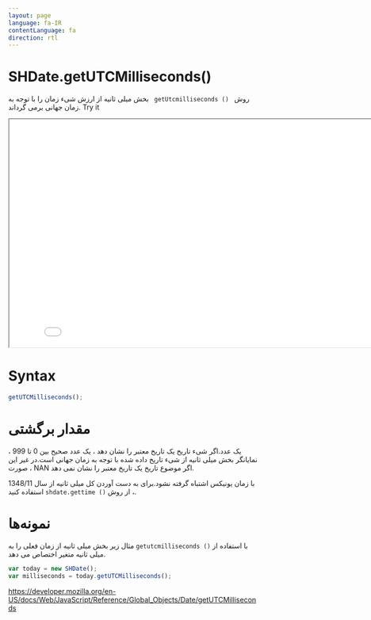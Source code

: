 ```yaml
---
layout: page
language: fa-IR
contentLanguage: fa
direction: rtl
---
```


# SHDate.getUTCMilliseconds()

روش <code dir = "ltr"> getUtcmilliseconds () </code> بخش میلی ثانیه از ارزش شیء زمان را با توجه به زمان جهانی برمی گرداند.
Try it

<iframe style="width: 830px; height: 460px;" src="/SHDateTime-js/examples/live.html?function=getUTCMilliseconds" title="MDN Web Docs Interactive Example" loading="lazy"></iframe>
<br/>

# Syntax

```js
getUTCMilliseconds();
```

# مقدار برگشتی

یک عدد.اگر شیء تاریخ یک تاریخ معتبر را نشان دهد ، یک عدد صحیح بین 0 تا 999 ، نمایانگر بخش میلی ثانیه از شیء تاریخ داده شده با توجه به زمان جهانی است.در غیر این صورت ، NAN اگر موضوع تاریخ یک تاریخ معتبر را نشان نمی دهد.

با زمان یونیکس اشتباه گرفته نشود.برای به دست آوردن کل میلی ثانیه از سال 1348/11 ، از روش <code dir="ltr">shdate.gettime ()</code> استفاده کنید.

# نمونه‌ها

با استفاده از <code dir="ltr">getutcmilliseconds ()</code>
مثال زیر بخش میلی ثانیه از زمان فعلی را به میلی ثانیه متغیر اختصاص می دهد.

```js
var today = new SHDate();
var milliseconds = today.getUTCMilliseconds();
```

https://developer.mozilla.org/en-US/docs/Web/JavaScript/Reference/Global_Objects/Date/getUTCMilliseconds
